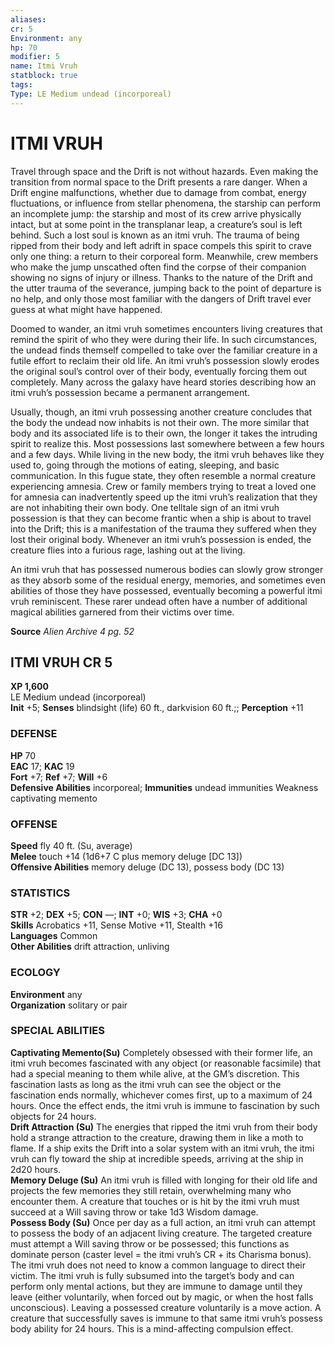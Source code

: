 ```yaml
---
aliases: 
cr: 5
Environment: any
hp: 70
modifier: 5
name: Itmi Vruh
statblock: true
tags: 
Type: LE Medium undead (incorporeal)  
---
```

# ITMI VRUH
Travel through space and the Drift is not without hazards. Even making the transition from normal space to the Drift presents a rare danger. When a Drift engine malfunctions, whether due to damage from combat, energy fluctuations, or influence from stellar phenomena, the starship can perform an incomplete jump: the starship and most of its crew arrive physically intact, but at some point in the transplanar leap, a creature’s soul is left behind. Such a lost soul is known as an itmi vruh. The trauma of being ripped from their body and left adrift in space compels this spirit to crave only one thing: a return to their corporeal form. Meanwhile, crew members who make the jump unscathed often find the corpse of their companion showing no signs of injury or illness. Thanks to the nature of the Drift and the utter trauma of the severance, jumping back to the point of departure is no help, and only those most familiar with the dangers of Drift travel ever guess at what might have happened.

Doomed to wander, an itmi vruh sometimes encounters living creatures that remind the spirit of who they were during their life. In such circumstances, the undead finds themself compelled to take over the familiar creature in a futile effort to reclaim their old life. An itmi vruh’s possession slowly erodes the original soul’s control over of their body, eventually forcing them out completely. Many across the galaxy have heard stories describing how an itmi vruh’s possession became a permanent arrangement.

Usually, though, an itmi vruh possessing another creature concludes that the body the undead now inhabits is not their own. The more similar that body and its associated life is to their own, the longer it takes the intruding spirit to realize this. Most possessions last somewhere between a few hours and a few days. While living in the new body, the itmi vruh behaves like they used to, going through the motions of eating, sleeping, and basic communication. In this fugue state, they often resemble a normal creature experiencing amnesia. Crew or family members trying to treat a loved one for amnesia can inadvertently speed up the itmi vruh’s realization that they are not inhabiting their own body. One telltale sign of an itmi vruh possession is that they can become frantic when a ship is about to travel into the Drift; this is a manifestation of the trauma they suffered when they lost their original body. Whenever an itmi vruh’s possession is ended, the creature flies into a furious rage, lashing out at the living.

An itmi vruh that has possessed numerous bodies can slowly grow stronger as they absorb some of the residual energy, memories, and sometimes even abilities of those they have possessed, eventually becoming a powerful itmi vruh reminiscent. These rarer undead often have a number of additional magical abilities garnered from their victims over time.

**Source** _Alien Archive 4 pg. 52_

## ITMI VRUH CR 5

**XP 1,600**  
LE Medium undead (incorporeal)  
**Init** +5; **Senses** blindsight (life) 60 ft., darkvision 60 ft.;; **Perception** +11  

### DEFENSE

**HP** 70  
**EAC** 17; **KAC** 19  
**Fort** +7; **Ref** +7; **Will** +6  
**Defensive Abilities** incorporeal; **Immunities** undead immunities Weakness captivating memento  

### OFFENSE

**Speed** fly 40 ft. (Su, average)  
**Melee** touch +14 (1d6+7 C plus memory deluge \[DC 13\])  
**Offensive Abilities** memory deluge (DC 13), possess body (DC 13)

### STATISTICS

**STR** +2; **DEX** +5; **CON** —; **INT** +0; **WIS** +3; **CHA** +0  
**Skills** Acrobatics +11, Sense Motive +11, Stealth +16  
**Languages** Common  
**Other Abilities** drift attraction, unliving

### ECOLOGY

**Environment** any  
**Organization** solitary or pair

### SPECIAL ABILITIES

**Captivating Memento(Su)** Completely obsessed with their former life, an itmi vruh becomes fascinated with any object (or reasonable facsimile) that had a special meaning to them while alive, at the GM’s discretion. This fascination lasts as long as the itmi vruh can see the object or the fascination ends normally, whichever comes first, up to a maximum of 24 hours. Once the effect ends, the itmi vruh is immune to fascination by such objects for 24 hours.  
**Drift Attraction (Su)** The energies that ripped the itmi vruh from their body hold a strange attraction to the creature, drawing them in like a moth to flame. If a ship exits the Drift into a solar system with an itmi vruh, the itmi vruh can fly toward the ship at incredible speeds, arriving at the ship in 2d20 hours.  
**Memory Deluge (Su)** An itmi vruh is filled with longing for their old life and projects the few memories they still retain, overwhelming many who encounter them. A creature that touches or is hit by the itmi vruh must succeed at a Will saving throw or take 1d3 Wisdom damage.  
**Possess Body (Su)** Once per day as a full action, an itmi vruh can attempt to possess the body of an adjacent living creature. The targeted creature must attempt a Will saving throw or be possessed; this functions as dominate person (caster level = the itmi vruh’s CR + its Charisma bonus). The itmi vruh does not need to know a common language to direct their victim. The itmi vruh is fully subsumed into the target’s body and can perform only mental actions, but they are immune to damage until they leave (either voluntarily, when forced out by magic, or when the host falls unconscious). Leaving a possessed creature voluntarily is a move action. A creature that successfully saves is immune to that same itmi vruh’s possess body ability for 24 hours. This is a mind-affecting compulsion effect.

